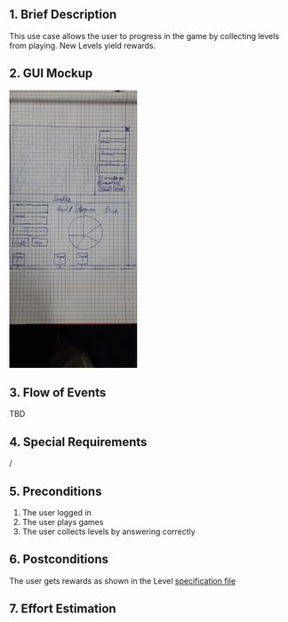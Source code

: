## 1. Brief Description
This use case allows the user to progress in the game by collecting levels from playing. New Levels yield rewards. 
## 2. GUI Mockup
<img src="./viewMockups/60b79e09-5575-4556-977d-a732de14cf4b.jpeg" height="500" alt="guimockups"></img>

## 3. Flow of Events
TBD
## 4. Special Requirements
/
## 5. Preconditions
1. The user logged in
2. The user plays games
3. The user collects levels by answering correctly 
## 6. Postconditions
The user gets rewards as shown in the Level [specification file](../../Planning/Gameplay/Level%20System.md)
## 7. Effort Estimation